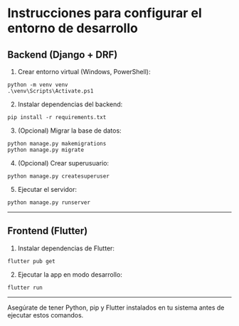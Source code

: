 # Instrucciones para configurar el entorno de desarrollo

## Backend (Django + DRF)

1. Crear entorno virtual (Windows, PowerShell):

```
python -m venv venv
.\venv\Scripts\Activate.ps1
```

2. Instalar dependencias del backend:

```
pip install -r requirements.txt
```

3. (Opcional) Migrar la base de datos:

```
python manage.py makemigrations
python manage.py migrate
```

4. (Opcional) Crear superusuario:

```
python manage.py createsuperuser
```

5. Ejecutar el servidor:

```
python manage.py runserver
```

---

## Frontend (Flutter)

1. Instalar dependencias de Flutter:

```
flutter pub get
```

2. Ejecutar la app en modo desarrollo:

```
flutter run
```

---

Asegúrate de tener Python, pip y Flutter instalados en tu sistema antes de ejecutar estos comandos.
